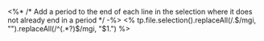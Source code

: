 <%* /* Add a period to the end of each line in the selection where it does not already end in a period */ -%>
<% tp.file.selection().replaceAll(/\.$/mgi, "").replaceAll(/^(.*?)$/mgi, "$1.") %>